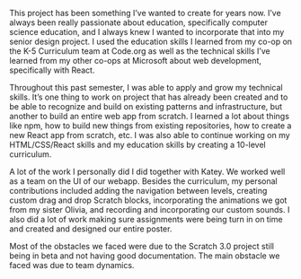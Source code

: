 This project has been something I’ve wanted to create for years now. I’ve always been really passionate about education, specifically computer science education, and I always knew I wanted to incorporate that into my senior design project. I used the education skills I learned from my co-op on the K-5 Curriculum team at Code.org as well as the technical skills I’ve learned from my other co-ops at Microsoft about web development, specifically with React.

Throughout this past semester, I was able to apply and grow my technical skills. It’s one thing to work on project that has already been created and to be able to recognize and build on existing patterns and infrastructure, but another to build an entire web app from scratch. I learned a lot about things like npm, how to build new things from existing repositories, how to create a new React app from scratch, etc. I was also able to continue working on my HTML/CSS/React skills and my education skills by creating a 10-level curriculum.

A lot of the work I personally did I did together with Katey. We worked well as a team on the UI of our webapp. Besides the curriculum, my personal contributions included adding the navigation between levels, creating custom drag and drop Scratch blocks, incorporating the animations we got from my sister Olivia, and recording and incorporating our custom sounds. I also did a lot of work making sure assignments were being turn in on time and created and designed our entire poster. 

Most of the obstacles we faced were due to the Scratch 3.0 project still being in beta and not having good documentation. The main obstacle we faced was due to team dynamics. 
